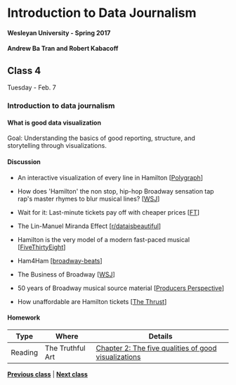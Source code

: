 # Introduction to Data Journalism
  
#### Wesleyan University - Spring 2017
  
**Andrew Ba Tran and Robert Kabacoff**
  
## Class 4
Tuesday - Feb. 7
                             
### Introduction to data journalism
                             
#### What is good data visualization
                             
Goal: Understanding the basics of good reporting, structure, and storytelling through visualizations.
                             
#### Discussion

    
* An interactive visualization of every line in Hamilton [[Polygraph](http://polygraph.cool/hamilton/)]

* How does 'Hamilton' the non stop, hip-hop Broadway sensation tap rap's master rhymes to blur musical lines? [[WSJ](http://graphics.wsj.com/hamilton/)]

* Wait for it: Last-minute tickets pay off with cheaper prices [[FT](https://www.ft.com/content/7cd69f44-26b1-3cd2-9689-c0ebaabc575f)]

* The Lin-Manuel Miranda Effect [[r/dataisbeautiful](https://www.reddit.com/r/dataisbeautiful/comments/4nxsou/hamilton_the_musical_the_linmanuel_miranda_effect/)]

* Hamilton is the very model of a modern fast-paced musical [[FiveThirtyEight](http://fivethirtyeight.com/datalab/hamilton-is-the-very-model-of-a-modern-fast-paced-musical/)]

* Ham4Ham [[broadway-beats](http://joannaskao.com/broadway-beats/ham4ham/)]

* The Business of Broadway [[WSJ](http://graphics.wsj.com/business-of-broadway/)]

* 50 years of Broadway musical source material [[Producers Perspective](https://www.theproducersperspective.com/my_weblog/2015/11/50-years-of-broadway-musical-source-material-a-by-the-numbers-infographic.html)]

* How unaffordable are Hamilton tickets [[The Thrust](http://thethrust.net/how-unaffordable-are-hamilton-tickets/)]

#### Homework
                          
|Type|Where|Details|
|---|---|---|
|Reading|The Truthful Art|[Chapter 2: The five qualities of good visualizations]()|
                   
**[Previous class](class3.md)** | **[Next class](class5.md)**
